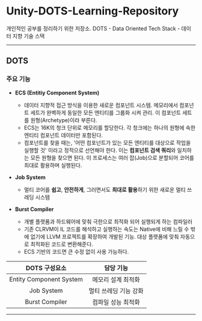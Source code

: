 # Unity-DOTS-Learning-Repository
개인적인 공부를 정리하기 위한 저장소.
DOTS - Data Oriented Tech Stack - 데이터 지향 기술 스택

---

## DOTS
### 주요 기능
- **ECS (Entitiy Component System)**
  - 데이터 지향적 접근 방식을 이용한 새로운 컴포넌트 시스템.
  메모리에서 컴포넌트 세트가 완벽하게 동일한 모든 엔티티를 그룹화 시켜 관리. 이 컴포넌트 세트를 원형(Archetype)이라 부른다.
  - ECS는 16K의 청크 단위로 메모리를 할당한다. 각 청크에는 하나의 원형에 속한 엔티티 컴포넌트 데이터만 포함된다.
  - 컴포넌트를 찾을 때는, '어떤 컴포넌트가 있는 모든 엔티티를 대상으로 작업을 실행할 것' 이라고 정적으로 선언해야 한다. 이는 **컴포넌트 검색 쿼리**와 일치하는 모든 원형을 찾으면 된다. 이 프로세스는 여러 잡(Job)으로 분할되어 코어를 최대로 활용하며 실행된다.
  
- **Job System**
  - 멀티 코어를 **쉽고**, **안전하게**, 그러면서도 **최대로 활용**하기 위한 새로운 멀티 쓰레딩 시스템
  
- **Burst Compiler**
  - 개별 플랫폼과 하드웨어에 맞춰 극한으로 최적화 되어 실행되게 하는 컴파일러
  - 기존 CLRVM이 IL 코드를 해석하고 실행하는 속도는 Native에 비해 느릴 수 밖에 없기에 LLVM 프로젝트를 확장하여 개발된 기능. 대상 플랫폼에 맞춰 자동으로 최적화된 코드로 변환해준다.
  - ECS 기반의 코드면 큰 수정 없이 사용 가능하다.


| DOTS 구성요소 | 담당 기능 |
| :---: | :---: |
| Entity Component System | 메모리 설계 최적화 |
| Job System | 멀티 쓰레딩 기능 강화 |
  | Burst Compiler | 컴파일 성능 최적화 |

---

